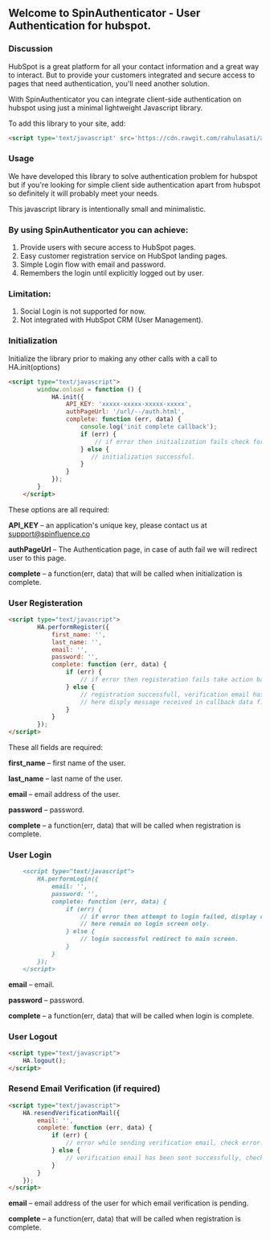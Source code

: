 ## Welcome to SpinAuthenticator - User Authentication for hubspot.

### Discussion

HubSpot is a great platform for all your contact information and a great way to interact. But to provide your customers integrated and secure access to pages that need authentication, you'll need another solution.

With SpinAuthenticator you can integrate client-side authentication on hubspot using just a minimal lightweight Javascript library.<br>

To add this library to your site, add:

```markdown
<script type='text/javascript' src='https://cdn.rawgit.com/rahulasati/auth/master/js/1.0.0/main.js'></script>
```

### Usage

We have developed this library to solve authentication problem for hubspot but if you're looking for simple client side authentication apart from hubspot so definitely it will probably meet your needs.

This javascript library is intentionally small and minimalistic.

### By using SpinAuthenticator you can achieve:

1. Provide users with secure access to HubSpot pages.
2. Easy customer registration service on HubSpot landing pages.
3. Simple Login flow with email and password.
4. Remembers the login until explicitly logged out by user. 


### Limitation:

1. Social Login is not supported for now.
2. Not integrated with HubSpot CRM (User Management).


### Initialization

Initialize the library prior to making any other calls with a call to HA.init(options)

```markdown
<script type="text/javascript">
        window.onload = function () {
            HA.init({
                API_KEY: 'xxxxx-xxxxx-xxxxx-xxxxx',
                authPageUrl: '/url/--/auth.html',
                complete: function (err, data) {
                    console.log('init complete callback');
                    if (err) {
                        // if error then initialization fails check for error message
                    } else {
                       // initialization successful.
                    }
                }
            });
        }
    </script>
```
These options are all required:

**API_KEY** – an application's unique key, please contact us at support@spinfluence.co<br>

**authPageUrl** – The Authentication page, in case of auth fail we will redirect user to this page.<br>

**complete** – a function(err, data) that will be called when initialization is complete.<br>

### User Registeration

```markdown
<script type="text/javascript">
        HA.performRegister({
            first_name: '',
            last_name: '',
            email: '',
            password: '',
            complete: function (err, data) {
                if (err) {
                    // if error then registeration fails take action based on message.
                } else {
                    // registration successfull, verification email has been send once that is done proceed with login.
                    // here disply message received in callback data field and go to login.
                }
            }
        });
</script>
```

These all fields are required:
    
**first_name** – first name of the user. <br>

**last_name** – last name of the user. <br>

**email** – email address of the user. <br>

**password** – password.<br>

**complete** – a function(err, data) that will be called when registration is complete.<br>


### User Login

```markdown
    <script type="text/javascript">
        HA.performLogin({
            email: '',
            password: '',
            complete: function (err, data) {
                if (err) {
                    // if error then attempt to login failed, display reason of failuare using err.
                    // here remain on login screen only.
                } else {
                    // login successful redirect to main screen.
                }
            }
        });
    </script>
```

**email** – email.<br>

**password** – password.<br>

**complete** – a function(err, data) that will be called when login is complete.<br>


### User Logout
    
```markdown
<script type="text/javascript">
    HA.logout();
</script>
```

### Resend Email Verification (if required)

```markdown
<script type="text/javascript">
    HA.resendVerificationMail({
        email: '',
        complete: function (err, data) {
            if (err) {
                // error while sending verification email, check error.
            } else {
                // verification email has been sent successfully, check your email.
            }
        }
    });
</script>
```

**email** – email address of the user for which email verification is pending.<br>

**complete** – a function(err, data) that will be called when registration is complete.<br>

